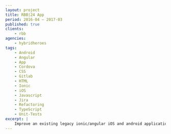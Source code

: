 ```yaml
---
layout: project
title: RBB|24 App
period: 2016-04 – 2017-03
published: true
clients:
    - rbb
agencies:
    - hybridheroes
tags:
    - Android
    - Angular
    - App
    - Cordova
    - CSS
    - Gitlab
    - HTML
    - Ionic
    - iOS
    - Javascript
    - Jira
    - Refactoring
    - TypeScript
    - Unit-Tests
excerpt: |
    Improve an existing legacy ionic/angular iOS and android application with additional features.
---
```


